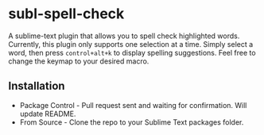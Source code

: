 subl-spell-check
================

A sublime-text plugin that allows you to spell check highlighted words. Currently, this plugin only supports one selection at a time. Simply select a word, then press ```control+alt+k``` to display spelling suggestions. Feel free to change the keymap to your desired macro.

Installation
------------

  + Package Control - Pull request sent and waiting for confirmation. Will update README.
  + From Source - Clone the repo to your Sublime Text packages folder.